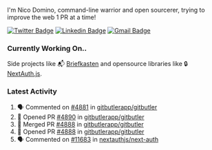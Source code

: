 
I'm Nico Domino, command-line warrior and open sourcerer, trying to improve the web 1 PR at a time!

[![Twitter Badge](https://img.shields.io/badge/-@ndom91-1ca0f1?style=flat-square&labelColor=1ca0f1&logo=twitter&logoColor=white&link=https://twitter.com/ndom91)](https://twitter.com/ndom91) [![Linkedin Badge](https://img.shields.io/badge/-ndom91-blue?style=flat-square&logo=Linkedin&logoColor=white&link=https://www.linkedin.com/in/ndom91/)](https://www.linkedin.com/in/ndom91/) [![Gmail Badge](https://img.shields.io/badge/-yo@ndo.dev-c14438?style=flat-square&logo=mail.ru&logoColor=white&link=mailto:yo@ndo.dev)](mailto:yo@ndo.dev)

### Currently Working On..

Side projects like 📬 [Briefkasten](https://briefkastenhq.com) and opensource libraries like 🔒 [NextAuth.js](https://github.com/nextauthjs/next-auth).

<!--START_SECTION_PROFILE_VIEWS:readme-info-->
<!--END_SECTION_PROFILE_VIEWS:readme-info-->

<!--START_SECTION_DAILY_COMMIT:readme-info-->
<!--END_SECTION_DAILY_COMMIT:readme-info-->

<!--START_SECTION_WEEKLY_COMMIT:readme-info-->
<!--END_SECTION_WEEKLY_COMMIT:readme-info-->

### Latest Activity

<!--START_SECTION:activity-->
1. 🗣 Commented on [#4881](https://github.com/gitbutlerapp/gitbutler/issues/4881#issuecomment-2345969845) in [gitbutlerapp/gitbutler](https://github.com/gitbutlerapp/gitbutler)
2. 💪 Opened PR [#4890](https://github.com/gitbutlerapp/gitbutler/pull/4890) in [gitbutlerapp/gitbutler](https://github.com/gitbutlerapp/gitbutler)
3. 🎉 Merged PR [#4888](https://github.com/gitbutlerapp/gitbutler/pull/4888) in [gitbutlerapp/gitbutler](https://github.com/gitbutlerapp/gitbutler)
4. 💪 Opened PR [#4888](https://github.com/gitbutlerapp/gitbutler/pull/4888) in [gitbutlerapp/gitbutler](https://github.com/gitbutlerapp/gitbutler)
5. 🗣 Commented on [#11683](https://github.com/nextauthjs/next-auth/pull/11683#issuecomment-2344325138) in [nextauthjs/next-auth](https://github.com/nextauthjs/next-auth)
<!--END_SECTION:activity-->
